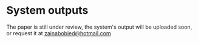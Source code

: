 
# System outputs
The paper is still under review, the system's output will be uploaded soon, or request it at zainabobied@hotmail.com

